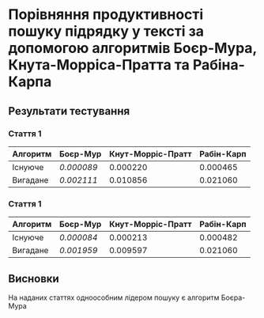 # Порівняння продуктивності пошуку підрядку у тексті за допомогою алгоритмів Боєр-Мура, Кнута-Морріса-Пратта та Рабіна-Карпа

## Результати тестування

### Стаття 1
| Алгоритм | Боєр-Мур | Кнут-Морріс-Пратт | Рабін-Карп |
|----------|----------|--------------------|------------|
| Існуюче | _0.000089_ | 0.000220 | 0.000465 |
| Вигадане | _0.002111_ | 0.010856 | 0.021060 |

### Стаття 1
| Алгоритм | Боєр-Мур | Кнут-Морріс-Пратт | Рабін-Карп |
|----------|----------|--------------------|------------|
| Існуюче | _0.000084_ | 0.000213 | 0.000482 |
| Вигадане | _0.001959_ | 0.009597 | 0.021060 |

## Висновки

На наданих статтях одноособним лідером пошуку є алгоритм Боєра-Мура
